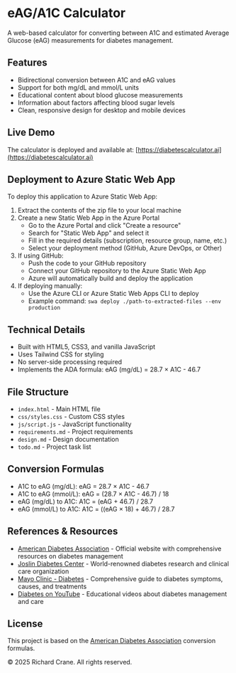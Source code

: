 # eAG/A1C Calculator

A web-based calculator for converting between A1C and estimated Average Glucose (eAG) measurements for diabetes management.

## Features

- Bidirectional conversion between A1C and eAG values
- Support for both mg/dL and mmol/L units
- Educational content about blood glucose measurements
- Information about factors affecting blood sugar levels
- Clean, responsive design for desktop and mobile devices

## Live Demo

The calculator is deployed and available at: [https://diabetescalculator.ai](https://diabetescalculator.ai)

## Deployment to Azure Static Web App

To deploy this application to Azure Static Web App:

1. Extract the contents of the zip file to your local machine
2. Create a new Static Web App in the Azure Portal
   - Go to the Azure Portal and click "Create a resource"
   - Search for "Static Web App" and select it
   - Fill in the required details (subscription, resource group, name, etc.)
   - Select your deployment method (GitHub, Azure DevOps, or Other)
3. If using GitHub:
   - Push the code to your GitHub repository
   - Connect your GitHub repository to the Azure Static Web App
   - Azure will automatically build and deploy the application
4. If deploying manually:
   - Use the Azure CLI or Azure Static Web Apps CLI to deploy
   - Example command: `swa deploy ./path-to-extracted-files --env production`

## Technical Details

- Built with HTML5, CSS3, and vanilla JavaScript
- Uses Tailwind CSS for styling
- No server-side processing required
- Implements the ADA formula: eAG (mg/dL) = 28.7 × A1C - 46.7

## File Structure

- `index.html` - Main HTML file
- `css/styles.css` - Custom CSS styles
- `js/script.js` - JavaScript functionality
- `requirements.md` - Project requirements
- `design.md` - Design documentation
- `todo.md` - Project task list

## Conversion Formulas

- A1C to eAG (mg/dL): eAG = 28.7 × A1C - 46.7
- A1C to eAG (mmol/L): eAG = (28.7 × A1C - 46.7) / 18
- eAG (mg/dL) to A1C: A1C = (eAG + 46.7) / 28.7
- eAG (mmol/L) to A1C: A1C = ((eAG × 18) + 46.7) / 28.7

## References & Resources

- [American Diabetes Association](https://diabetes.org/) - Official website with comprehensive resources on diabetes management
- [Joslin Diabetes Center](https://joslin.org/) - World-renowned diabetes research and clinical care organization
- [Mayo Clinic - Diabetes](https://www.mayoclinic.org/diseases-conditions/diabetes/symptoms-causes/syc-20371444) - Comprehensive guide to diabetes symptoms, causes, and treatments
- [Diabetes on YouTube](https://www.youtube.com/results?search_query=diabetes) - Educational videos about diabetes management and care

## License

This project is based on the [American Diabetes Association](https://diabetes.org/) conversion formulas.

&copy; 2025 Richard Crane. All rights reserved.
